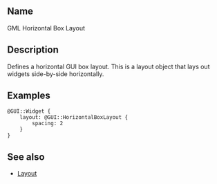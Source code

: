 ## Name

GML Horizontal Box Layout

## Description

Defines a horizontal GUI box layout. This is a layout object that lays out widgets side-by-side horizontally.

## Examples

```gml
@GUI::Widget {
    layout: @GUI::HorizontalBoxLayout {
        spacing: 2
    }
}
```

## See also

-   [Layout](help://man/5/GML-Layout)
